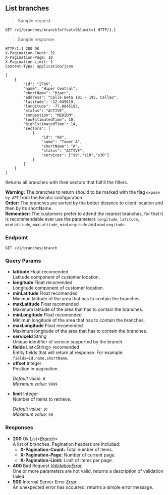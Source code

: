 
## List branches

> Sample request:

```http
GET /v1/branches/branch?offset=9&limit=1 HTTP/1.1
```

> Sample response:

```http
HTTP/1.1 200 OK
X-Pagination-Count: 32
X-Pagination-Page: 10
X-Pagination-Limit: 1
Content-Type: application/json

[
    {
        "id": "27b6",
        "name": "Hiper Central",
        "shortName": "Hiper",
        "address": "Calle Beta 181 - 195, Callao",
        "latitude": -12.049919,
        "longitude": -77.0845193,
        "status": "ACTIVE",
        "congestion": "MEDIUM",
        "lowEstimatedTime": 10,
        "highEstimatedTime": 14,
        "sectors": [
            {
                "id": "m8",
                "name": "Tower A",
                "shortName": "A",
                "status": "ACTIVE",
                "services": ["s9","s10","s30"]
            }
        ]
    }
]
```

Returns all branches with their sectors that fulfill the filters.

<aside class="warning">
<strong>Warning:</strong> The branches to return should to be marked with the flag <code>expose by API</code> from the Bmatic configuration.
</aside>

<aside class="notice">
<strong>Order:</strong> The branches are sorted by the better distance to client location and then by its shortName.
</aside>

<aside class="success">
<strong>Remember:</strong> The customers prefer to attend the nearest branches, for that it is recommendable ever use the parameters <code>longitude</code>, <code>latitude</code>, <code>minLatitude</code>, <code>maxLatitude</code>, <code>minLongitude</code> and <code>maxLongitude</code>.
</aside>

### Endpoint

`GET /v1/branches/branch`

### Query Params

* **latitude** <span class="param-type">Float</span> <span class="recomended-param">recomended</span><br> Latitude component of customer location.
* **longitude** <span class="param-type">Float</span> <span class="recomended-param">recomended</span><br> Longitude component of customer location.
* **minLatitude** <span class="param-type">Float</span> <span class="recomended-param">recomended</span><br> Minimun latitude of the area that has to contain the branches.
* **maxLatitude** <span class="param-type">Float</span> <span class="recomended-param">recomended</span><br> Maximum latitude of the area that has to contain the branches.
* **minLongitude** <span class="param-type">Float</span> <span class="recomended-param">recomended</span><br> Minimun longitude of the area that has to contain the branches.
* **maxLongitude** <span class="param-type">Float</span> <span class="recomended-param">recomended</span><br> Maximum longitude of the area that has to contain the branches.
* **serviceId** <span class="param-type">String</span> <br> Unique identifier of service supported by the branch.
* **fields** <span class="param-type">List\<String\></span> <span class="recomended-param">recomended</span> <br> Entity fields that will return at response. For example: `fields=id,name,shortName`.
* **offset** <span class="param-type">Integer</span> <br> Position in pagination.<p>*Default value:* <code>0</code><br>*Maximum value:* <code>9999</code></p>
* **limit** <span class="param-type">Integer</span> <br> Number of items to retrieve.<p>*Default value:* <code>10</code><br>*Maximum value:* <code>50</code></p>

### Responses

* **200** <span class="verb-description">Ok</span> *List\<[Branch](#branch)\>* <br>A list of branches. Pagination headers are included: <ul><li><strong>X-Pagination-Count:</strong> Total number of items.</li><li><strong>X-Pagination-Page:</strong> Number of current page.</li><li><strong>X-Pagination-Limit:</strong> Limit of items per page.</li></ul>
* **400** <span class="verb-description">Bad Request</span> *[ValidationError](#validation-error)* <br>One or more parameters are not valid, returns a description of validation failed.
* **500** <span class="verb-description">Internal Server Error</span> *[Error](#error)* <br>An unexpected error has occurred, returns a simple error message.
